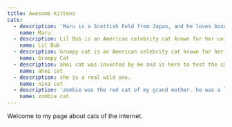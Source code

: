 ```yaml
---
title: Awesome kittens
cats:
  - description: 'Maru is a Scottish Fold from Japan, and he loves boxes.'
    name: Maru
  - description: Lil Bub is an American celebrity cat known for her unique appearance.
    name: Lil Bub
  - description: Grumpy cat is an American celebrity cat known for her grumpy appearance.
    name: Grumpy Cat
  - description: ahoi cat was invented by me and is here to test the cms functionality.
    name: ahoi cat
  - description: she is a real wild one.
    name: nina cat
  - description: 'zombie was the red cat of my grand mother. he was a lovely bastard. :)'
    name: zombie cat
---
```

Welcome to my page about cats of the internet.
